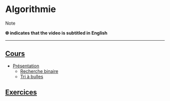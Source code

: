 # Algorithmie

> [!NOTE]
> **🌐 indicates that the video is subtitled in English**

---

## [Cours](https://www.youtube.com/playlist?list=PLrSOXFDHBtfE0AkOm795c2qpLQJNiEBbZ)

+ [Présentation](https://www.youtube.com/watch?v=R9iHBRQbiEI)
    + [Recherche binaire](https://www.youtube.com/watch?v=gsaQRO0cU7Q)
    + [Tri à bulles](https://www.youtube.com/watch?v=daATbeKXOhE)

## [Exercices](https://www.youtube.com/playlist?list=PLrSOXFDHBtfHzupAh7gJWX6GocGsJXrwK)
